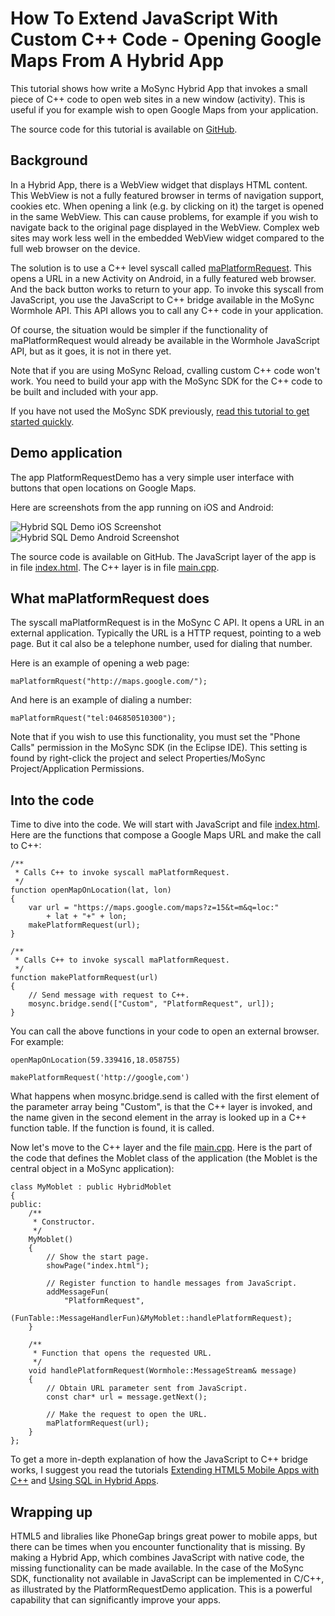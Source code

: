 # How To Extend JavaScript With Custom C++ Code - Opening Google Maps From A Hybrid App
<!-- C:\md>perl Markdown.pl C:\MoSyncProjects\MoSyncApps\PlatformRequestDemo\Tutorial\PlatformRequestDemo.md > output.txt -->

<!--
<style type="text/css">
p>img {
  width: 550px;
}
</style>
-->

This tutorial shows how write a MoSync Hybrid App that invokes a small piece of C++ code to open web sites in a new window (activity). This is useful if you for example wish to open Google Maps from your application.

The source code for this tutorial is available on [GitHub](https://github.com/divineprog/MoSyncApps/tree/master/PlatformRequestDemo).

## Background

In a Hybrid App, there is a WebView widget that displays HTML content. This WebView is not a fully featured browser in terms of navigation support, cookies etc. When opening a link (e.g. by clicking on it) the target is opened in the same WebView. This can cause problems, for example if you wish to navigate back to the original page displayed in the WebView. Complex web sites may work less well in the embedded WebView widget compared to the full web browser on the device. 

The solution is to use a C++ level syscall called [maPlatformRequest](http://www.mosync.com/files/imports/doxygen/latest/html/maapi_8h.html#a155b042c55d95404035d081c08d40ebf). This opens a URL in a new Activity on Android, in a fully featured web browser. And the back button works to return to your app. To invoke this syscall from JavaScript, you use the JavaScript to C++ bridge available in the MoSync Wormhole API. This API allows you to call any C++ code in your application.

Of course, the situation would be simpler if the functionality of maPlatformRequest would already be available in the Wormhole JavaScript API, but as it goes, it is not in there yet.

Note that if you are using MoSync Reload, cvalling custom C++ code won't work. You need to build your app with the MoSync SDK for the C++ code to be built and included with your app.

If you have not used the MoSync SDK previously, [read this tutorial to get started quickly](http://www.mosync.com/documentation/manualpages/getting-started-html5-and-javascript).

## Demo application

The app PlatformRequestDemo has a very simple user interface with buttons that open locations on Google Maps.

Here are screenshots from the app running on iOS and Android:

![Hybrid SQL Demo iOS Screenshot](https://raw.github.com/divineprog/MoSyncApps/master/HybridSQLDemo/Tutorial/HybridSQLDemoIOS.jpg)
![Hybrid SQL Demo Android Screenshot](https://raw.github.com/divineprog/MoSyncApps/master/HybridSQLDemo/Tutorial/HybridSQLDemoAndroid.jpg)

The source code is available on GitHub. The JavaScript layer of the app is in file [index.html](https://github.com/divineprog/MoSyncApps/blob/master/PlatformRequestDemo/LocalFiles/index.html). The  C++ layer is in file [main.cpp](https://github.com/divineprog/MoSyncApps/blob/master/PlatformRequestDemo/main.cpp).

## What maPlatformRequest does

The syscall maPlatformRequest is in the MoSync C API. It opens a URL in an external application. Typically the URL is a HTTP request, pointing to a web page. But it cal also be a telephone number, used for dialing that number.

Here is an example of opening a web page:

    maPlatformRquest("http://maps.google.com/");

And here is an example of dialing a number:

    maPlatformRquest("tel:046850510300");

Note that if you wish to use this functionality, you must set the "Phone Calls" permission in the MoSync SDK (in the Eclipse IDE). This setting is found by right-click the project and select Properties/MoSync Project/Application Permissions.

## Into the code

Time to dive into the code. We will start with JavaScript and file [index.html](https://github.com/divineprog/MoSyncApps/blob/master/PlatformRequestDemo/LocalFiles/index.html). Here are the functions that compose a Google Maps URL and make the call to C++:

    /**
     * Calls C++ to invoke syscall maPlatformRequest.
     */
    function openMapOnLocation(lat, lon)
    {
        var url = "https://maps.google.com/maps?z=15&t=m&q=loc:"
            + lat + "+" + lon;
        makePlatformRequest(url);
    }
    
    /**
     * Calls C++ to invoke syscall maPlatformRequest.
     */
    function makePlatformRequest(url)
    {
        // Send message with request to C++.
        mosync.bridge.send(["Custom", "PlatformRequest", url]);
    }

You can call the above functions in your code to open an external browser. For example:

    openMapOnLocation(59.339416,18.058755)
    
    makePlatformRequest('http://google,com')

What happens when mosync.bridge.send is called with the first element of the parameter array being "Custom", is that the C++ layer is invoked, and the name given in the second element in the array is looked up in a C++ function table. If the function is found, it is called.

Now let's move to the C++ layer and the file [main.cpp](https://github.com/divineprog/MoSyncApps/blob/master/PlatformRequestDemo/main.cpp). Here is the part of the code that defines the Moblet class of the application (the Moblet is the central object in a MoSync application):

    class MyMoblet : public HybridMoblet
    {
    public:
        /**
         * Constructor.
         */
        MyMoblet()
        {
            // Show the start page.
            showPage("index.html");

            // Register function to handle messages from JavaScript.
            addMessageFun(
                "PlatformRequest",
                (FunTable::MessageHandlerFun)&MyMoblet::handlePlatformRequest);
        }

        /**
         * Function that opens the requested URL.
         */
        void handlePlatformRequest(Wormhole::MessageStream& message)
        {
            // Obtain URL parameter sent from JavaScript.
            const char* url = message.getNext();
            
            // Make the request to open the URL.
            maPlatformRequest(url);
        }
    };

To get a more in-depth explanation of how the JavaScript to C++ bridge works, I suggest you read the tutorials [Extending HTML5 Mobile Apps with C++](http://www.mosync.com/documentation/manualpages/how-communicate-between-javascript-and-c-mosync) and [Using SQL in Hybrid Apps](http://www.mosync.com/documentation/manualpages/using-sql-hybrid-apps). 

## Wrapping up

HTML5 and libralies like PhoneGap brings great power to mobile apps, but there can be times when you encounter functionality that is missing. By making a Hybrid App, which combines JavaScript with native code, the missing functionality can be made available. In the case of the MoSync SDK, functionality not available in JavaScript can be implemented in C/C++, as illustrated by the PlatformRequestDemo application. This is a powerful capability that can significantly improve your apps.
